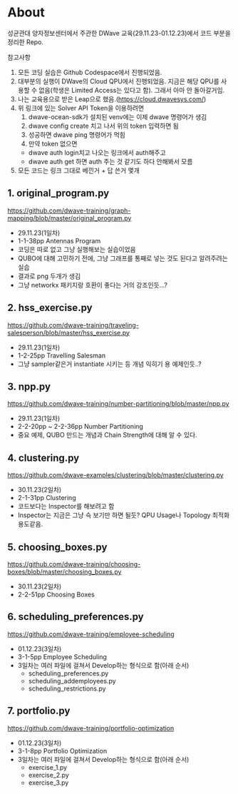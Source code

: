 # About

성균관대 양자정보센터에서 주관한 DWave 교육(29.11.23-01.12.23)에서 코드 부분을 정리한 Repo.

참고사항
1. 모든 코딩 실습은 Github Codespace에서 진행되었음.
2. 대부분의 실행이 DWave의 Cloud QPU에서 진행되었음. 지금은 해당 QPU를 사용할 수 없음(학생은 Limited Access는
  있다고 함). 그래서 아마 안 돌아갈거임.
3. 나는 교육용으로 받은 Leap으로 했음.(https://cloud.dwavesys.com/)
4. 위 링크에 있는 Solver API Token을 이용하려면
   1. dwave-ocean-sdk가 설치된 venv에는 이제 dwave 명령어가 생김
   2. dwave config create 치고 나서 위의 token 입력하면 됨
   3. 성공하면 dwave ping 명령어가 먹힘
   4. 만약 token 없으면
   - dwave auth login치고 나오는 링크에서 auth해주고
   - dwave auth get 하면 auth 주는 것 같기도 하다 안해봐서 모름
5. 모든 코드는 링크 그대로 베낀거 + 답 쓴거 몇개


## 1. original_program.py

https://github.com/dwave-training/graph-mapping/blob/master/original_program.py

- 29.11.23(1일차)
- 1-1-38pp Antennas Program
- 코딩은 따로 없고 그냥 실행해보는 실습이었음
- QUBO에 대해 고민하기 전에, 그냥 그래프를 통째로 넣는 것도 된다고 알려주려는 실습
- 결과로 png 두개가 생김
- 그냥 networkx 패키지랑 호환이 좋다는 거의 강조인듯...?

## 2. hss_exercise.py

https://github.com/dwave-training/traveling-salesperson/blob/master/hss_exercise.py

- 29.11.23(1일차)
- 1-2-25pp Travelling Salesman
- 그냥 sampler같은거 instantiate 시키는 등 개념 익히기 용 예제인듯..?

## 3. npp.py

https://github.com/dwave-training/number-partitioning/blob/master/npp.py

- 29.11.23(1일차)
- 2-2-20pp ~ 2-2-36pp Number Partitioning
- 중요 예제, QUBO 만드는 개념과 Chain Strength에 대해 알 수 있다.

## 4. clustering.py

https://github.com/dwave-examples/clustering/blob/master/clustering.py

- 30.11.23(2일차)
- 2-1-31pp Clustering
- 코드보다는 Inspector를 해보려고 함
- Inspector는 지금은 그냥 슥 보기만 하면 될듯? QPU Usage나 Topology 최적화 용도같음.


## 5. choosing_boxes.py

https://github.com/dwave-training/choosing-boxes/blob/master/choosing_boxes.py

- 30.11.23(2일차)
- 2-2-51pp Choosing Boxes


## 6. scheduling_preferences.py

https://github.com/dwave-training/employee-scheduling

- 01.12.23(3일차)
- 3-1-5pp Employee Scheduling
- 3일차는 여러 파일에 걸쳐서 Develop하는 형식으로 함(아래 순서)
  - scheduling_preferences.py
  - scheduling_addemployees.py
  - scheduling_restrictions.py


## 7. portfolio.py

https://github.com/dwave-training/portfolio-optimization

- 01.12.23(3일차)
- 3-1-8pp Portfolio Optimization
- 3일차는 여러 파일에 걸쳐서 Develop하는 형식으로 함(아래 순서)
  - exercise_1.py
  - exercise_2.py
  - exercise_3.py